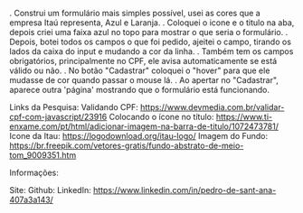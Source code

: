 . Construi um formulário mais simples possível, usei as cores que a empresa Itaú representa, Azul e Laranja.
. Coloquei o icone e o titulo na aba, depois criei uma faixa azul no topo para mostrar o que seria o formulário.
. Depois, botei todos os campos o que foi pedido, ajeitei o campo, tirando os lados da caixa do input e mudando a cor da linha.
. Também tem os campos obrigatórios, principalmente no CPF, ele avisa automaticamente se está válido ou não.
. No botão "Cadastrar" coloquei o "hover" para que ele mudasse de cor quando passar o mouse lá.
. Ao apertar no "Cadastrar", aparece outra 'página' mostrando que o formulário está funcionando.

Links da Pesquisa: 
Validando CPF: https://www.devmedia.com.br/validar-cpf-com-javascript/23916
Colocando o ícone no título: https://www.ti-enxame.com/pt/html/adicionar-imagem-na-barra-de-titulo/1072473781/
Icone da Itau: https://logodownload.org/itau-logo/
Imagem do Fundo: https://br.freepik.com/vetores-gratis/fundo-abstrato-de-meio-tom_9009351.htm


Informações:

Site:
Github:
LinkedIn: https://www.linkedin.com/in/pedro-de-sant-ana-407a3a143/